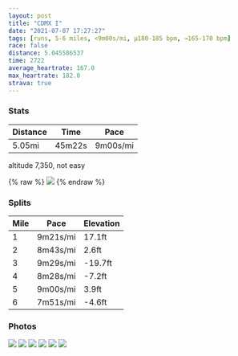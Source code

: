 ```yaml
---
layout: post
title: "CDMX I"
date: "2021-07-07 17:27:27"
tags: [runs, 5-6 miles, <9m00s/mi, μ180-185 bpm, →165-170 bpm]
race: false
distance: 5.045586537
time: 2722
average_heartrate: 167.0
max_heartrate: 182.0
strava: true
---
```


### Stats

| Distance | Time | Pace |
|----------|------|------|
|5.05mi|45m22s|9m00s/mi|

altitude 7,350, not easy

{% raw %}
<img src='https://maps.googleapis.com/maps/api/staticmap?maptype=roadmap&path=enc:umpuBlif|Qa@NIJMFQAu@Ro@FWJa@B]Ha@L_@V}APKPIFqBr@e@XWHOB_@AICOHS\KFa@^kCrAoA`@EHKFWHY?QF[D[La@TF~@OVETB\ST?FFN@PL\^`@DR\t@@XFP^`@l@rANf@PjAJ\`@|@@VCL_@DCLa@VITAb@G\SECJ@LPPXA^K`@?h@GV\Jn@NRRLBBX|@PR^bAHr@FVl@pAVjAHF\j@@p@GjAHTXX^@FJTx@Hp@Ph@HFETDYEGTl@B^Lb@Xn@ZZBFJd@Nf@|@zA`@x@^bAz@bAVb@Rf@Bf@Z|@AFLHDA?EGCQ@\IXM\Yj@r@b@Nv@b@\Ab@F^`@LZDPCAFGLMNc@CMo@DWM[U][_@K_@SkAaAWMIM_@KWJGAGIOa@OYO@Ua@[Ww@sAg@k@Mg@Ee@WSE?GSQSQe@Gg@Cs@Qe@EiA_@k@GYP_AIe@QM_@QUWW_@QeAUw@Q]a@KYS]kA_@m@EQa@a@q@]s@MEGEe@N_AAUHUNKN_@LOCi@Lg@HI@]A@Sa@CAIOKIKGi@?CCUk@?WSu@Gc@Ww@W[g@_@y@{@o@_@Do@Os@AKc@w@C_ANaAL_@AIIO@_@j@s@L@NMTI^CF@h@Kb@YL?NB?Fn@m@HAVHf@Wf@m@j@EFIn@ElA[FQAETXFSb@S^GJWHI`@UVa@|As@L?PF^@V?`@GR@`@J`@Qf@Ob@W\IZ?PBPALA^Od@EPOj@kARO`@@f@CVO\KTED@H\DTFHTFfB]Jc@AIQ[ISEa@Qc@I[EWR[Wq@Uy@SyAKI[_CKk@Ag@Gm@Oe@C_@YgBMo@AID[Ae@WqAMsABGFAZ@j@Ah@F~B@tAJ?t@Kt@MJ_@I?Gp@]TNt@r@DbATv@Hb@CVJpBZd@^rCBpB^fCLd@Lx@?NBHDV?l@m@XgB`@[@UBa@NgALg@VuANKJBf@F`@ABi@PkBTg@JWAKKCMQe@CSFYAWB[b@Gr@a@HCj@DV@d@KHf@AHPnAAJY\YLw@TgALg@BCCMaAFK\QTIz@TNQC_@IMs@b@c@J_@Na@L&key=AIzaSyC1MId7bFpkLXNAaYhBSTb8jLyiSqzbDtM&size=800x800&markers=color:yellow|label:S|19.42251,-99.16071&markers=color:green|label:F|19.42183999999999,-99.16060000000003'>
{% endraw %}

### Splits

| Mile | Pace | Elevation |
|------|------|-----------|
|1|9m21s/mi|17.1ft|
|2|8m43s/mi|2.6ft|
|3|9m29s/mi|-19.7ft|
|4|8m28s/mi|-7.2ft|
|5|9m00s/mi|3.9ft|
|6|7m51s/mi|-4.6ft|

### Photos
<img src='https://dgtzuqphqg23d.cloudfront.net/UJv7Y437t2m_O6pJP-5Z01tWv5HoUMrBftPf0ZXtOTw-576x768.jpg'>

<img src='https://dgtzuqphqg23d.cloudfront.net/b7LaKjw17yLOvuhOFxoz2w6-440WK5cNxYpWsUdmdiU-576x768.jpg'>

<img src='https://dgtzuqphqg23d.cloudfront.net/--I3fcF6wnfCiGZDYKGjAisVeEpCF9UxzAYG8uICDN0-576x768.jpg'>

<img src='https://dgtzuqphqg23d.cloudfront.net/Omu1C3wT-AYYeR1_GaWmmEIWzApOerO0paGqbH7zGvs-576x768.jpg'>

<img src='https://dgtzuqphqg23d.cloudfront.net/uRRP7RGRcx1kvh_E2h8eC5CBG4o1fNELbCd4hwIvW-g-768x576.jpg'>

<img src='https://dgtzuqphqg23d.cloudfront.net/Lq5fJPKiiYYZLl0PgFPmYI4SHwC4Rft8uQQpw0dxHlw-432x768.jpg'>
